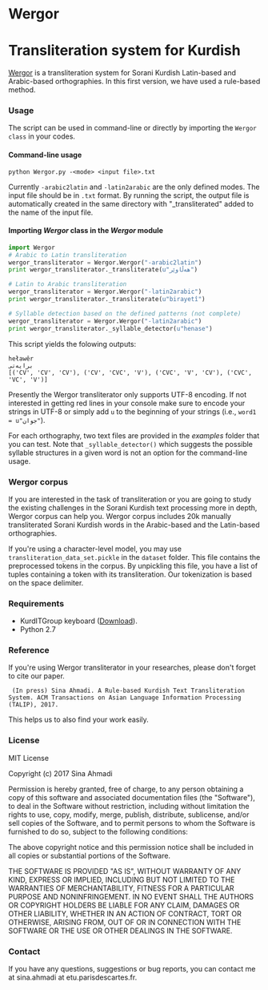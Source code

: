 # Wergor 
# Transliteration system for Kurdish


[Wergor](https://github.com/sinaahmadi/wergor) is a transliteration system for Sorani Kurdish Latin-based and Arabic-based orthographies. In this first version, we have used a rule-based method. 

### Usage
The script can be used in command-line or directly by importing the `Wergor class` in your codes.

#### Command-line usage

~~~
python Wergor.py -<mode> <input file>.txt
~~~
Currently `-arabic2latin` and `-latin2arabic` are the only defined modes. The input file should be in `.txt` format. By running the script, the output file is automatically created in the same directory with "_transliterated" added to the name of the input file.

#### Importing *Wergor* class in the *Wergor* module

 
~~~python
import Wergor
# Arabic to Latin transliteration
wergor_transliterator = Wergor.Wergor("-arabic2latin")
print wergor_transliterator._transliterate(u"هەڵاوێر")

# Latin to Arabic transliteration
wergor_transliterator = Wergor.Wergor("-latin2arabic")
print wergor_transliterator._transliterate(u"birayetî")

# Syllable detection based on the defined patterns (not complete)
wergor_transliterator = Wergor.Wergor("-latin2arabic")
print wergor_transliterator._syllable_detector(u"henase")
~~~

This script yields the folowing outputs: 

~~~
heławêr
برایەتی
[('CV', 'CV', 'CV'), ('CV', 'CVC', 'V'), ('CVC', 'V', 'CV'), ('CVC', 'VC', 'V')]
~~~

Presently the Wergor transliterator only supports UTF-8 encoding. If not interested in getting red lines in your console make sure to encode your strings in UTF-8 or simply add `u` to the beginning of your strings (i.e., `word1 = u"جوان"`). 

For each orthography, two text files are provided in the *examples* folder that you can test. Note that `_syllable_detector()` which suggests the possible syllable structures in a given word is not an option for the command-line usage. 

### Wergor corpus

If you are interested in the task of transliteration or you are going to study the existing challenges in the Sorani Kurdish text processing more in depth, Wergor corpus can help you. Wergor corpus includes 20k manually transliterated Sorani Kurdish words in the Arabic-based and the Latin-based orthographies. 

If you're using a character-level model, you may use `transliteration_data_set.pickle` in the `dataset` folder. This file contains the preprocessed tokens in the corpus. By unpickling this file, you have a list of tuples containing a token with its transliteration. Our tokenization is based on the space delimiter.


### Requirements
  * KurdITGroup keyboard ([Download](https://www.kurditgroup.org/downloads)).
  * Python 2.7


### Reference
If you're using Wergor transliterator in your researches, please don't forget to cite our paper. 

~~~
 (In press) Sina Ahmadi. A Rule-based Kurdish Text Transliteration System. ACM Transactions on Asian Language Information Processing (TALIP), 2017.
~~~

This helps us to also find your work easily.

### License

MIT License

Copyright (c) 2017 Sina Ahmadi

Permission is hereby granted, free of charge, to any person obtaining a copy
of this software and associated documentation files (the "Software"), to deal
in the Software without restriction, including without limitation the rights
to use, copy, modify, merge, publish, distribute, sublicense, and/or sell
copies of the Software, and to permit persons to whom the Software is
furnished to do so, subject to the following conditions:

The above copyright notice and this permission notice shall be included in all
copies or substantial portions of the Software.

THE SOFTWARE IS PROVIDED "AS IS", WITHOUT WARRANTY OF ANY KIND, EXPRESS OR
IMPLIED, INCLUDING BUT NOT LIMITED TO THE WARRANTIES OF MERCHANTABILITY,
FITNESS FOR A PARTICULAR PURPOSE AND NONINFRINGEMENT. IN NO EVENT SHALL THE
AUTHORS OR COPYRIGHT HOLDERS BE LIABLE FOR ANY CLAIM, DAMAGES OR OTHER
LIABILITY, WHETHER IN AN ACTION OF CONTRACT, TORT OR OTHERWISE, ARISING FROM,
OUT OF OR IN CONNECTION WITH THE SOFTWARE OR THE USE OR OTHER DEALINGS IN THE
SOFTWARE.

### Contact

If you have any questions, suggestions or bug reports, you can contact me at sina.ahmadi at etu.parisdescartes.fr.
